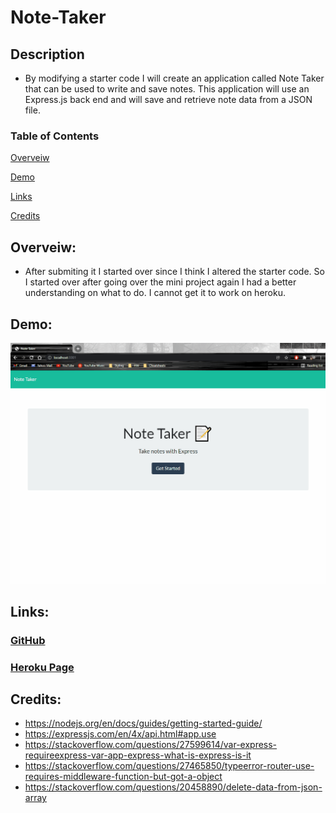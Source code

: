 # Note-Taker

## Description
* By modifying a starter code I will create an application called Note Taker that can be used to write and save notes. This application will use an Express.js back end and will save and retrieve note data from a JSON file.

### Table of Contents

[Overveiw](#Overveiw)

[Demo](#Demo)

[Links](#Links)

[Credits](#Credits)


## Overveiw:
* After submiting it I started over since I think I altered the starter code. So I started over after going over the mini project again I had a better understanding on what to do. I cannot get it to work on heroku.


## Demo:
![a demo of how to test the app](/demo.gif)

## Links:
### [GitHub](https://github.com/Acanthodoris/Note-Taker)

### [Heroku Page](https://shielded-garden-78851.herokuapp.com/)

## Credits:
* https://nodejs.org/en/docs/guides/getting-started-guide/
* https://expressjs.com/en/4x/api.html#app.use
* https://stackoverflow.com/questions/27599614/var-express-requireexpress-var-app-express-what-is-express-is-it
* https://stackoverflow.com/questions/27465850/typeerror-router-use-requires-middleware-function-but-got-a-object
* https://stackoverflow.com/questions/20458890/delete-data-from-json-array